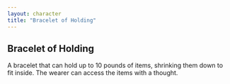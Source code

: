 ```yaml
---
layout: character
title: "Bracelet of Holding"
---
```

## Bracelet of Holding
A bracelet that can hold up to 10 pounds of items, shrinking them down to fit inside. The wearer can access the items with a thought.